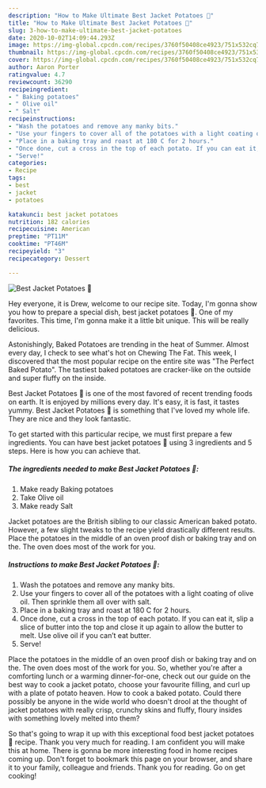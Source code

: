 ```yaml
---
description: "How to Make Ultimate Best Jacket Potatoes 🥔"
title: "How to Make Ultimate Best Jacket Potatoes 🥔"
slug: 3-how-to-make-ultimate-best-jacket-potatoes
date: 2020-10-02T14:09:44.293Z
image: https://img-global.cpcdn.com/recipes/3760f50408ce4923/751x532cq70/best-jacket-potatoes-🥔-recipe-main-photo.jpg
thumbnail: https://img-global.cpcdn.com/recipes/3760f50408ce4923/751x532cq70/best-jacket-potatoes-🥔-recipe-main-photo.jpg
cover: https://img-global.cpcdn.com/recipes/3760f50408ce4923/751x532cq70/best-jacket-potatoes-🥔-recipe-main-photo.jpg
author: Aaron Porter
ratingvalue: 4.7
reviewcount: 36290
recipeingredient:
- " Baking potatoes"
- " Olive oil"
- " Salt"
recipeinstructions:
- "Wash the potatoes and remove any manky bits."
- "Use your fingers to cover all of the potatoes with a light coating of olive oil. Then sprinkle them all over with salt."
- "Place in a baking tray and roast at 180 C for 2 hours."
- "Once done, cut a cross in the top of each potato. If you can eat it, slip a slice of butter into the top and close it up again to allow the butter to melt. Use olive oil if you can’t eat butter."
- "Serve!"
categories:
- Recipe
tags:
- best
- jacket
- potatoes

katakunci: best jacket potatoes 
nutrition: 182 calories
recipecuisine: American
preptime: "PT11M"
cooktime: "PT46M"
recipeyield: "3"
recipecategory: Dessert

---
```



![Best Jacket Potatoes 🥔](https://img-global.cpcdn.com/recipes/3760f50408ce4923/751x532cq70/best-jacket-potatoes-🥔-recipe-main-photo.jpg)

Hey everyone, it is Drew, welcome to our recipe site. Today, I'm gonna show you how to prepare a special dish, best jacket potatoes 🥔. One of my favorites. This time, I'm gonna make it a little bit unique. This will be really delicious.

Astonishingly, Baked Potatoes are trending in the heat of Summer. Almost every day, I check to see what&#39;s hot on Chewing The Fat. This week, I discovered that the most popular recipe on the entire site was &#34;The Perfect Baked Potato&#34;. The tastiest baked potatoes are cracker-like on the outside and super fluffy on the inside.

Best Jacket Potatoes 🥔 is one of the most favored of recent trending foods on earth. It is enjoyed by millions every day. It's easy, it is fast, it tastes yummy. Best Jacket Potatoes 🥔 is something that I've loved my whole life. They are nice and they look fantastic.


To get started with this particular recipe, we must first prepare a few ingredients. You can have best jacket potatoes 🥔 using 3 ingredients and 5 steps. Here is how you can achieve that.

<!--inarticleads1-->

##### The ingredients needed to make Best Jacket Potatoes 🥔:

1. Make ready  Baking potatoes
1. Take  Olive oil
1. Make ready  Salt


Jacket potatoes are the British sibling to our classic American baked potato. However, a few slight tweaks to the recipe yield drastically different results. Place the potatoes in the middle of an oven proof dish or baking tray and on the. The oven does most of the work for you. 

<!--inarticleads2-->

##### Instructions to make Best Jacket Potatoes 🥔:

1. Wash the potatoes and remove any manky bits.
1. Use your fingers to cover all of the potatoes with a light coating of olive oil. Then sprinkle them all over with salt.
1. Place in a baking tray and roast at 180 C for 2 hours.
1. Once done, cut a cross in the top of each potato. If you can eat it, slip a slice of butter into the top and close it up again to allow the butter to melt. Use olive oil if you can’t eat butter.
1. Serve!


Place the potatoes in the middle of an oven proof dish or baking tray and on the. The oven does most of the work for you. So, whether you&#39;re after a comforting lunch or a warming dinner-for-one, check out our guide on the best way to cook a jacket potato, choose your favourite filling, and curl up with a plate of potato heaven. How to cook a baked potato. Could there possibly be anyone in the wide world who doesn&#39;t drool at the thought of jacket potatoes with really crisp, crunchy skins and fluffy, floury insides with something lovely melted into them? 

So that's going to wrap it up with this exceptional food best jacket potatoes 🥔 recipe. Thank you very much for reading. I am confident you will make this at home. There is gonna be more interesting food in home recipes coming up. Don't forget to bookmark this page on your browser, and share it to your family, colleague and friends. Thank you for reading. Go on get cooking!
